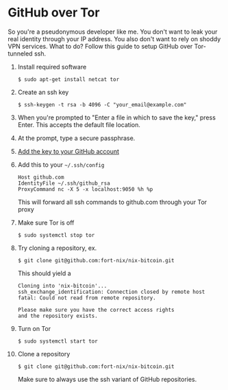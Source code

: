 # GitHub over Tor

So you're a pseudonymous developer like me. You don't want to leak your real identity through your IP address. You also don't want to rely on shoddy VPN services. What to do? Follow this guide to setup GitHub over Tor-tunneled ssh.

1. Install required software

     ```console
     $ sudo apt-get install netcat tor
     ```

2. Create an ssh key

     ```console
     $ ssh-keygen -t rsa -b 4096 -C "your_email@example.com"
     ```

3. When you're prompted to "Enter a file in which to save the key," press Enter. This accepts the default file location.

4. At the prompt, type a secure passphrase.

5. [Add the key to your GitHub account](https://help.github.com/en/github/authenticating-to-github/adding-a-new-ssh-key-to-your-github-account)

6. Add this to your `~/.ssh/config`

     ```
     Host github.com
     IdentityFile ~/.ssh/github_rsa
     ProxyCommand nc -X 5 -x localhost:9050 %h %p
     ```

     This will forward all ssh commands to github.com through your Tor proxy

7. Make sure Tor is off

     ```console
     $ sudo systemctl stop tor
     ```

8. Try cloning a repository, ex.

     ```console
     $ git clone git@github.com:fort-nix/nix-bitcoin.git
     ```

     This should yield a

     ```
     Cloning into 'nix-bitcoin'...
     ssh_exchange_identification: Connection closed by remote host
     fatal: Could not read from remote repository.

     Please make sure you have the correct access rights
     and the repository exists.
     ```

9. Turn on Tor

     ```console
     $ sudo systemctl start tor
     ```

10. Clone a repository

     ```console
     $ git clone git@github.com:fort-nix/nix-bitcoin.git
     ```

     Make sure to always use the ssh variant of GitHub repositories.
